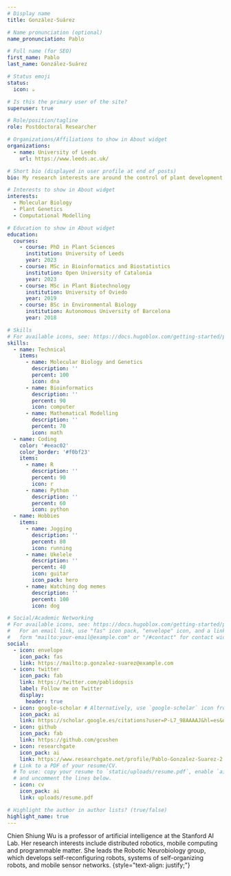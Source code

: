 ```yaml
---
# Display name
title: González-Suárez

# Name pronunciation (optional)
name_pronunciation: Pablo

# Full name (for SEO)
first_name: Pablo
last_name: González-Suárez

# Status emoji
status:
  icon: ☕️

# Is this the primary user of the site?
superuser: true

# Role/position/tagline
role: Postdoctoral Researcher

# Organizations/Affiliations to show in About widget
organizations:
  - name: University of Leeds
    url: https://www.leeds.ac.uk/

# Short bio (displayed in user profile at end of posts)
bio: My research interests are around the control of plant development by temperature, specially during the reproductive phase.

# Interests to show in About widget
interests:
  - Molecular Biology
  - Plant Genetics
  - Computational Modelling

# Education to show in About widget
education:
  courses:
    - course: PhD in Plant Sciences
      institution: University of Leeds
      year: 2023
    - course: MSc in Bioinformatics and Biostatistics
      institution: Open University of Catalonia 
      year: 2023
    - course: MSc in Plant Biotechnology
      institution: University of Oviedo
      year: 2019
    - course: BSc in Environmental Biology
      institution: Autonomous University of Barcelona
      year: 2018

# Skills
# For available icons, see: https://docs.hugoblox.com/getting-started/page-builder/#icons
skills:
  - name: Technical
    items:
      - name: Molecular Biology and Genetics
        description: ''
        percent: 100
        icon: dna
      - name: Bioinformatics
        description: ''
        percent: 90
        icon: computer
      - name: Mathematical Modelling
        description: ''
        percent: 70
        icon: math
  - name: Coding
    color: '#eeac02'
    color_border: '#f0bf23'
    items:
      - name: R
        description: ''
        percent: 90
        icon: r
      - name: Python
        description: ''
        percent: 60
        icon: python
  - name: Hobbies
    items:
      - name: Jogging
        description: ''
        percent: 80
        icon: running
      - name: Ukelele
        description: ''
        percent: 40
        icon: guitar
        icon_pack: hero
      - name: Watching dog memes
        description: ''
        percent: 100
        icon: dog

# Social/Academic Networking
# For available icons, see: https://docs.hugoblox.com/getting-started/page-builder/#icons
#   For an email link, use "fas" icon pack, "envelope" icon, and a link in the
#   form "mailto:your-email@example.com" or "/#contact" for contact widget.
social:
  - icon: envelope
    icon_pack: fas
    link: https://mailto:p.gonzalez-suarez@example.com
  - icon: twitter
    icon_pack: fab
    link: https://twitter.com/pablidopsis
    label: Follow me on Twitter
    display:
      header: true
  - icon: google-scholar # Alternatively, use `google-scholar` icon from `ai` icon pack
    icon_pack: ai
    link: https://scholar.google.es/citations?user=P-L7_98AAAAJ&hl=es&oi=sra
  - icon: github
    icon_pack: fab
    link: https://github.com/gcushen
  - icon: researchgate
    icon_pack: ai
    link: https://www.researchgate.net/profile/Pablo-Gonzalez-Suarez-2
  # Link to a PDF of your resume/CV.
  # To use: copy your resume to `static/uploads/resume.pdf`, enable `ai` icons in `params.yaml`,
  # and uncomment the lines below.
  - icon: cv
    icon_pack: ai
    link: uploads/resume.pdf

# Highlight the author in author lists? (true/false)
highlight_name: true
---
```


Chien Shiung Wu is a professor of artificial intelligence at the Stanford AI Lab. Her research interests include distributed robotics, mobile computing and programmable matter. She leads the Robotic Neurobiology group, which develops self-reconfiguring robots, systems of self-organizing robots, and mobile sensor networks.
{style="text-align: justify;"}
